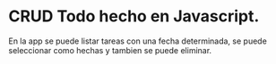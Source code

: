 # CRUD Todo hecho en Javascript.

En la app se puede listar tareas con una fecha determinada, se puede seleccionar como hechas y tambien se puede eliminar.
